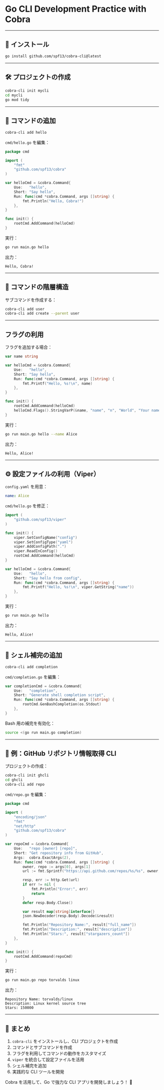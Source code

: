 # Go CLI Development Practice with Cobra

---

## 📌 インストール
```sh
go install github.com/spf13/cobra-cli@latest
```

---

## 🛠️ プロジェクトの作成
```sh
cobra-cli init mycli
cd mycli
go mod tidy
```

---

## 📌 コマンドの追加
```sh
cobra-cli add hello
```
`cmd/hello.go` を編集：
```go
package cmd

import (
    "fmt"
    "github.com/spf13/cobra"
)

var helloCmd = &cobra.Command{
    Use:   "hello",
    Short: "Say hello",
    Run: func(cmd *cobra.Command, args []string) {
        fmt.Println("Hello, Cobra!")
    },
}

func init() {
    rootCmd.AddCommand(helloCmd)
}
```

実行：
```sh
go run main.go hello
```
出力：
```
Hello, Cobra!
```

---

## 📂 コマンドの階層構造
サブコマンドを作成する：
```sh
cobra-cli add user
cobra-cli add create --parent user
```

---

##  フラグの利用
フラグを追加する場合：
```go
var name string

var helloCmd = &cobra.Command{
    Use:   "hello",
    Short: "Say hello",
    Run: func(cmd *cobra.Command, args []string) {
        fmt.Printf("Hello, %s!\n", name)
    },
}

func init() {
    rootCmd.AddCommand(helloCmd)
    helloCmd.Flags().StringVarP(&name, "name", "n", "World", "Your name")
}
```
実行：
```sh
go run main.go hello --name Alice
```
出力：
```
Hello, Alice!
```

---

## ⚙️ 設定ファイルの利用（Viper）
`config.yaml` を用意：
```yaml
name: Alice
```
`cmd/hello.go` を修正：
```go
import (
    "github.com/spf13/viper"
)

func init() {
    viper.SetConfigName("config")
    viper.SetConfigType("yaml")
    viper.AddConfigPath(".")
    viper.ReadInConfig()
    rootCmd.AddCommand(helloCmd)
}

var helloCmd = &cobra.Command{
    Use:   "hello",
    Short: "Say hello from config",
    Run: func(cmd *cobra.Command, args []string) {
        fmt.Printf("Hello, %s!\n", viper.GetString("name"))
    },
}
```
実行：
```sh
go run main.go hello
```
出力：
```
Hello, Alice!
```

---

## 🔧 シェル補完の追加
```sh
cobra-cli add completion
```
`cmd/completion.go` を編集：
```go
var completionCmd = &cobra.Command{
    Use:   "completion",
    Short: "Generate shell completion script",
    Run: func(cmd *cobra.Command, args []string) {
        rootCmd.GenBashCompletion(os.Stdout)
    },
}
```
Bash 用の補完を有効化：
```sh
source <(go run main.go completion)
```

---

## 🚀 例：GitHub リポジトリ情報取得 CLI
プロジェクトの作成：
```sh
cobra-cli init ghcli
cd ghcli
cobra-cli add repo
```
`cmd/repo.go` を編集：
```go
package cmd

import (
    "encoding/json"
    "fmt"
    "net/http"
    "github.com/spf13/cobra"
)

var repoCmd = &cobra.Command{
    Use:   "repo [owner] [repo]",
    Short: "Get repository info from GitHub",
    Args:  cobra.ExactArgs(2),
    Run: func(cmd *cobra.Command, args []string) {
        owner, repo := args[0], args[1]
        url := fmt.Sprintf("https://api.github.com/repos/%s/%s", owner, repo)

        resp, err := http.Get(url)
        if err != nil {
            fmt.Println("Error:", err)
            return
        }
        defer resp.Body.Close()

        var result map[string]interface{}
        json.NewDecoder(resp.Body).Decode(&result)

        fmt.Println("Repository Name:", result["full_name"])
        fmt.Println("Description:", result["description"])
        fmt.Println("Stars:", result["stargazers_count"])
    },
}

func init() {
    rootCmd.AddCommand(repoCmd)
}
```
実行：
```sh
go run main.go repo torvalds linux
```
出力：
```
Repository Name: torvalds/linux
Description: Linux kernel source tree
Stars: 150000
```

---

## 📌 まとめ
1. `cobra-cli` をインストールし、CLI プロジェクトを作成
2. コマンドとサブコマンドを作成
3. フラグを利用してコマンドの動作をカスタマイズ
4. `viper` を統合して設定ファイルを活用
5. シェル補完を追加
6. 実践的な CLI ツールを開発

Cobra を活用して、Go で強力な CLI アプリを開発しましょう！ 🚀

